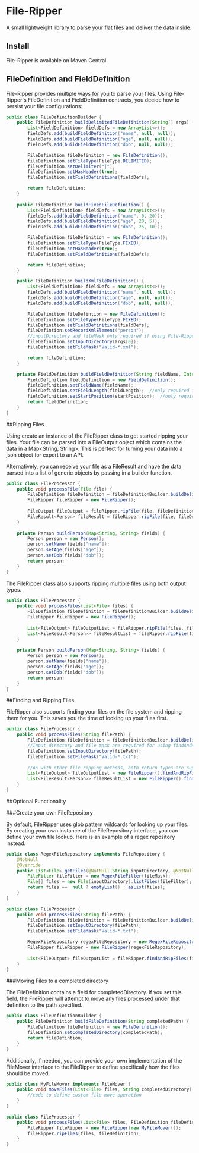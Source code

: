 # File-Ripper

A small lightweight library to parse your flat files and deliver the data inside.

## Install

File-Ripper is available on Maven Central.

## FileDefinition and FieldDefinition

File-Ripper provides multiple ways for you to parse your files.  Using File-Ripper's FileDefinition and FieldDefinition contracts, you decide how to persist your file configurations:

```java
public class FileDefinitionBuilder {
    public FileDefinition buildDelimitedFileDefinition(String[] args) {
        List<FieldDefinition> fieldDefs = new ArrayList<>();
        fieldDefs.add(buildFieldDefinition("name", null, null));
        fieldDefs.add(buildFieldDefinition("age", null, null));
        fieldDefs.add(buildFieldDefinition("dob", null, null));

        FileDefinition fileDefinition = new FileDefinition();
        fileDefinition.setFileType(FileType.DELIMITED);
        fileDefinition.setDelimiter("|");
        fileDefinition.setHasHeader(true);
        fileDefinition.setFieldDefinitions(fieldDefs);        

        return fileDefinition;
    }
    
    public FileDefinition buildFixedFileDefinition() {
        List<FieldDefinition> fieldDefs = new ArrayList<>();
        fieldDefs.add(buildFieldDefinition("name", 0, 20));
        fieldDefs.add(buildFieldDefinition("age", 20, 5));
        fieldDefs.add(buildFieldDefinition("dob", 25, 10));

        FileDefinition fileDefinition = new FileDefinition();
        fileDefinition.setFileType(FileType.FIXED);
        fileDefinition.setHasHeader(true);
        fileDefinition.setFieldDefinitions(fieldDefs);        

        return fileDefinition;
    }

    public FileDefinition buildXmlFileDefinition() {
        List<FieldDefinition> fieldDefs = new ArrayList<>();
        fieldDefs.add(buildFieldDefinition("name", null, null));
        fieldDefs.add(buildFieldDefinition("age", null, null));
        fieldDefs.add(buildFieldDefinition("dob", null, null));

        FileDefinition fileDefintion = new FileDefinition();
        fileDefinition.setFileType(FileType.FIXED);
        fileDefinition.setFieldDefinitions(fieldDefs);
        fileDefintion.setRecordXmlElement("person");
        //inputDirectory and fileMask only required if using File-Ripper's findAndRipFiles method     
        fileDefinition.setInputDirectory(args[0]);
        fileDefinition.setFileMask("Valid-*.xml");  

        return fileDefinition;
    }

    private FieldDefinition buildFieldDefinition(String fieldName, Integer fieldLength, Integer startPosition) {
        FieldDefinition fieldDefinition = new FieldDefinition();
        fieldDefinition.setFieldName(fieldName);
        fieldDefinition.setFieldLength(fieldLength);  //only required for fields in FileType.FIXED
        fieldDefinition.setStartPosition(startPosition);  //only required for fields in FileType.FIXED
        return fieldDefinition;
    }
}
```

##Ripping Files

Using create an instance of the FileRipper class to get started ripping your files.  Your file can be parsed into a FileOutput object which contains the data in a Map<String, String>.  This is perfect for turning your data into a json object for export to an API.

Alternatively, you can receive your file as a FileResult and have the data parsed into a list of generic objects by passing in a builder function.  

```java
public class FileProcessor {
    public void processFile(File file) {
        FileDefinition fileDefinition = fileDefinitionBuilder.buildDelimitedFileDefinition();
        FileRipper fileRipper = new FileRipper();
        
        FileOutput fileOutput = fileRipper.ripFile(file, fileDefinition);
        FileResult<Person> fileResult = fileRipper.ripFile(file, fileDefinition, this::buildPerson);
    }
    
    private Person buildPerson(Map<String, String> fields) {
        Person person = new Person();
        person.setName(fields["name"]);
        person.setAge(fields["age"]);
        person.setDob(fields["dob"]);
        return person;
    }
}
```

The FileRipper class also supports ripping multiple files using both output types.

```java
public class FileProcessor {
    public void processFiles(List<File> files) {
        FileDefinition fileDefinition = fileDefinitionBuilder.buildDelimitedFileDefinition();
        FileRipper fileRipper = new FileRipper();
        
        List<FileOutput> fileOutputList = fileRipper.ripFile(files, fileDefinition);
        List<FileResult<Person>> fileResultList = fileRipper.ripFile(files, fileDefinition, this::buildPerson);
    }
    
    private Person buildPerson(Map<String, String> fields) {
        Person person = new Person();
        person.setName(fields["name"]);
        person.setAge(fields["age"]);
        person.setDob(fields["dob"]);
        return person;
    }
}
```

##Finding and Ripping Files

FileRipper also supports finding your files on the file system and ripping them for you.  This saves you the time of looking up your files first.

```java
public class FileProcessor {
    public void processFiles(String filePath) {
        FileDefinition fileDefinition = fileDefinitionBuilder.buildDelimitedFileDefinition();
        //Input directory and file mask are required for using findAndRipFiles
        fileDefinition.setInputDirectory(filePath);
        fileDefinition.setFileMask("Valid-*.txt");
        
        //As with other file ripping methods, both return types are supported
        List<FileOutput> fileOutputList = new FileRipper().findAndRipFiles(fileDefinition);
        List<FileResult<Person>> fileResultList = new FileRipper().findAndRipFiles(fileDefinition, PersonBuilder::buildPerson);
    }
}
```

##Optional Functionality

###Create your own FileRepository

By default, FileRipper uses glob pattern wildcards for looking up your files.  By creating your own instance of the FileRepository interface, you can define your own file lookup.  Here is an example of a regex repository instead.


```java
public class RegexFileRepository implements FileRepository {
    @NotNull
    @Override
    public List<File> getFiles(@NotNull String inputDirectory, @NotNull String fileMask) {
        FileFilter fileFilter = new RegexFileFilter(fileMask);
        File[] files = new File(inputDirectory).listFiles(fileFilter);
        return files ==  null ? emptyList() : asList(files);
    }
}

public class FileProcessor {
    public void processFiles(String filePath) {
        FileDefinition fileDefinition = fileDefinitionBuilder.buildDelimitedFileDefinition();
        fileDefinition.setInputDirectory(filePath);
        fileDefinition.setFileMask("Valid-*.txt");

        RegexFileRepository regexFileRepository = new RegexFileRepository();
        FileRipper fileRipper = new FileRipper(regexFileRepository);
        
        List<FileOutput> fileOutputList = fileRipper.findAndRipFiles(fileDefinition);
    }
}
```

###Moving Files to a completed directory

The FileDefinition contains a field for completedDirectory.  If you set this field, the FileRipper will attempt to move any files processed under that definition to the path specified.

```java
public class FileDefinitionBuilder {
    public FileDefinition buildFileDefinition(String completedPath) {
        FileDefinition fileDefinition = new FileDefinition();
        fileDefintion.setCompletedDirectory(completedPath);
        return fileDefintion;
    }   
}
```

Additionally, if needed, you can provide your own implementation of the FileMover interface to the FileRipper to define specifically how the files should be moved.

```java
public class MyFileMover implements FileMover {
    public void moveFiles(List<File> files, String completedDirectory) {
        //code to define custom file move operation
    }
}

public class FileProcessor {
    public void processFiles(List<File> files, FileDefinition fileDefinition) {
        FileRipper fileRipper = new FileRipper(new MyFileMover());
        fileRipper.ripFiles(files, fileDefinition);
    }
}
```